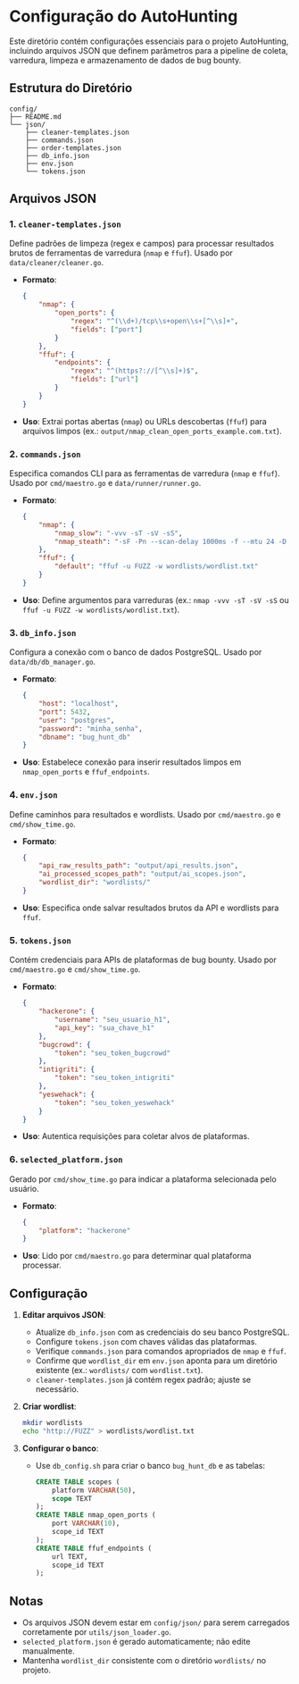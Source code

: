 # Configuração do AutoHunting

Este diretório contém configurações essenciais para o projeto AutoHunting, incluindo arquivos JSON que definem parâmetros para a pipeline de coleta, varredura, limpeza e armazenamento de dados de bug bounty.

## Estrutura do Diretório
```
config/
├── README.md
└── json/
    ├── cleaner-templates.json
    ├── commands.json
    ├── order-templates.json
    ├── db_info.json
    ├── env.json
    └── tokens.json
```

## Arquivos JSON

### 1. `cleaner-templates.json`
Define padrões de limpeza (regex e campos) para processar resultados brutos de ferramentas de varredura (`nmap` e `ffuf`). Usado por `data/cleaner/cleaner.go`.

- **Formato**:
  ```json
  {
      "nmap": {
          "open_ports": {
              "regex": "^(\\d+)/tcp\\s+open\\s+[^\\s]+",
              "fields": ["port"]
          }
      },
      "ffuf": {
          "endpoints": {
              "regex": "^(https?://[^\\s]+)$",
              "fields": ["url"]
          }
      }
  }
  ```
- **Uso**: Extrai portas abertas (`nmap`) ou URLs descobertas (`ffuf`) para arquivos limpos (ex.: `output/nmap_clean_open_ports_example.com.txt`).

### 2. `commands.json`
Especifica comandos CLI para as ferramentas de varredura (`nmap` e `ffuf`). Usado por `cmd/maestro.go` e `data/runner/runner.go`.

- **Formato**:
  ```json
  {
      "nmap": {
          "nmap_slow": "-vvv -sT -sV -sS",
          "nmap_steath": "-sF -Pn --scan-delay 1000ms -f --mtu 24 -D RND:5,ME -p 80,443"
      },
      "ffuf": {
          "default": "ffuf -u FUZZ -w wordlists/wordlist.txt"
      }
  }
  ```
- **Uso**: Define argumentos para varreduras (ex.: `nmap -vvv -sT -sV -sS` ou `ffuf -u FUZZ -w wordlists/wordlist.txt`).

### 3. `db_info.json`
Configura a conexão com o banco de dados PostgreSQL. Usado por `data/db/db_manager.go`.

- **Formato**:
  ```json
  {
      "host": "localhost",
      "port": 5432,
      "user": "postgres",
      "password": "minha_senha",
      "dbname": "bug_hunt_db"
  }
  ```
- **Uso**: Estabelece conexão para inserir resultados limpos em `nmap_open_ports` e `ffuf_endpoints`.

### 4. `env.json`
Define caminhos para resultados e wordlists. Usado por `cmd/maestro.go` e `cmd/show_time.go`.

- **Formato**:
  ```json
  {
      "api_raw_results_path": "output/api_results.json",
      "ai_processed_scopes_path": "output/ai_scopes.json",
      "wordlist_dir": "wordlists/"
  }
  ```
- **Uso**: Especifica onde salvar resultados brutos da API e wordlists para `ffuf`.

### 5. `tokens.json`
Contém credenciais para APIs de plataformas de bug bounty. Usado por `cmd/maestro.go` e `cmd/show_time.go`.

- **Formato**:
  ```json
  {
      "hackerone": {
          "username": "seu_usuario_h1",
          "api_key": "sua_chave_h1"
      },
      "bugcrowd": {
          "token": "seu_token_bugcrowd"
      },
      "intigriti": {
          "token": "seu_token_intigriti"
      },
      "yeswehack": {
          "token": "seu_token_yeswehack"
      }
  }
  ```
- **Uso**: Autentica requisições para coletar alvos de plataformas.

### 6. `selected_platform.json`
Gerado por `cmd/show_time.go` para indicar a plataforma selecionada pelo usuário.

- **Formato**:
  ```json
  {
      "platform": "hackerone"
  }
  ```
- **Uso**: Lido por `cmd/maestro.go` para determinar qual plataforma processar.

## Configuração
1. **Editar arquivos JSON**:
   - Atualize `db_info.json` com as credenciais do seu banco PostgreSQL.
   - Configure `tokens.json` com chaves válidas das plataformas.
   - Verifique `commands.json` para comandos apropriados de `nmap` e `ffuf`.
   - Confirme que `wordlist_dir` em `env.json` aponta para um diretório existente (ex.: `wordlists/` com `wordlist.txt`).
   - `cleaner-templates.json` já contém regex padrão; ajuste se necessário.

2. **Criar wordlist**:
   ```bash
   mkdir wordlists
   echo "http://FUZZ" > wordlists/wordlist.txt
   ```

3. **Configurar o banco**:
   - Use `db_config.sh` para criar o banco `bug_hunt_db` e as tabelas:
     ```sql
     CREATE TABLE scopes (
         platform VARCHAR(50),
         scope TEXT
     );
     CREATE TABLE nmap_open_ports (
         port VARCHAR(10),
         scope_id TEXT
     );
     CREATE TABLE ffuf_endpoints (
         url TEXT,
         scope_id TEXT
     );
     ```

## Notas
- Os arquivos JSON devem estar em `config/json/` para serem carregados corretamente por `utils/json_loader.go`.
- `selected_platform.json` é gerado automaticamente; não edite manualmente.
- Mantenha `wordlist_dir` consistente com o diretório `wordlists/` no projeto.